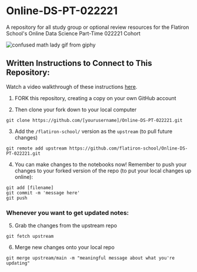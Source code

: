# Online-DS-PT-022221

A repository for all study group or optional review resources for the Flatiron School's Online Data Science Part-Time 022221 Cohort

![confused math lady gif from giphy](https://media.giphy.com/media/WRQBXSCnEFJIuxktnw/giphy.gif)


## Written Instructions to Connect to This Repository:

Watch a video walkthrough of these instructions [here](https://youtu.be/Vyb5_hao9QA).

1. FORK this repository, creating a copy on your own GitHub account

2. Then clone your fork down to your local computer
```
git clone https://github.com/[yourusername]/Online-DS-PT-022221.git
```

3. Add the `/flatiron-school/` version as the `upstream` (to pull future changes)
```
git remote add upstream https://github.com/flatiron-school/Online-DS-PT-022221.git
```

4. You can make changes to the notebooks now! Remember to push your changes to your forked version of the repo (to put your local changes up online):
```
git add [filename]
git commit -m 'message here'
git push
```

### Whenever you want to get updated notes:

5. Grab the changes from the upstream repo
```
git fetch upstream
```

6. Merge new changes onto your local repo
```
git merge upstream/main -m "meaningful message about what you're updating"
```
